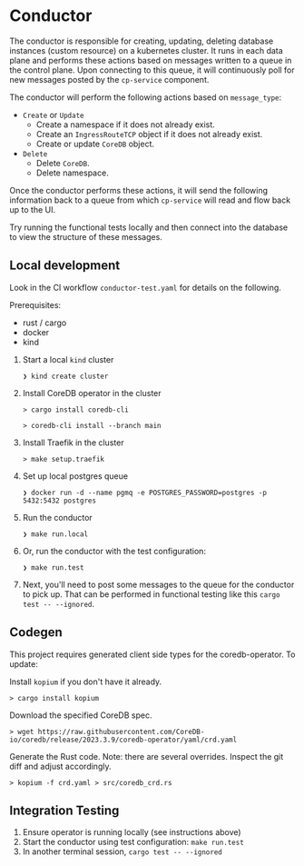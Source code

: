 # Conductor

The conductor is responsible for creating, updating, deleting database instances (custom resource) on a kubernetes cluster.
It runs in each data plane and performs these actions based on messages written to a queue in the control plane.
Upon connecting to this queue, it will continuously poll for new messages posted by the `cp-service` component.

The conductor will perform the following actions based on `message_type`:
- `Create` or `Update`
  - Create a namespace if it does not already exist.
  - Create an `IngressRouteTCP` object if it does not already exist.
  - Create or update `CoreDB` object.
- `Delete`
  - Delete `CoreDB`.
  - Delete namespace.

Once the conductor performs these actions, it will send the following information back to a queue from which
`cp-service` will read and flow back up to the UI.

Try running the functional tests locally and then connect into the database to view the structure of these messages.

## Local development

Look in the CI workflow `conductor-test.yaml` for details on the following.

Prerequisites:
- rust / cargo
- docker
- kind

1. Start a local `kind` cluster

   `❯ kind create cluster`

1. Install CoreDB operator in the cluster

   `> cargo install coredb-cli`

   `> coredb-cli install --branch main`

2. Install Traefik in the cluster
   
   `> make setup.traefik`

3. Set up local postgres queue

   `❯ docker run -d --name pgmq -e POSTGRES_PASSWORD=postgres -p 5432:5432 postgres`

4. Run the conductor

   `❯ make run.local`

5. Or, run the conductor with the test configuration:

   `❯ make run.test`

6. Next, you'll need to post some messages to the queue for the conductor to pick up. That can be performed in functional testing like this `cargo test -- --ignored`.

## Codegen

This project requires generated client side types for the coredb-operator. To update:

Install `kopium` if you don't have it already.

   `> cargo install kopium`

Download the specified CoreDB spec.

   `> wget https://raw.githubusercontent.com/CoreDB-io/coredb/release/2023.3.9/coredb-operator/yaml/crd.yaml`

Generate the Rust code. Note: there are several overrides. Inspect the git diff and adjust accordingly.

   `> kopium -f crd.yaml > src/coredb_crd.rs`

## Integration Testing

1. Ensure operator is running locally (see instructions above)
2. Start the conductor using test configuration: `make run.test`
3. In another terminal session, `cargo test -- --ignored`

